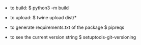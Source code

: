 * to build:
    $ python3 -m build

* to upload:
    $ twine upload dist/* 

* to generate requirements.txt of the package
    $ pipreqs 

* to see the current version string
    $ setuptools-git-versioning

